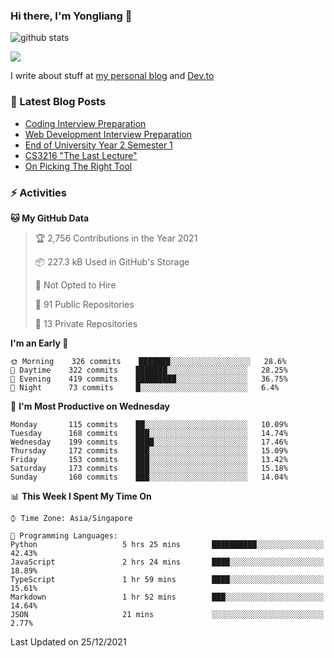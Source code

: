 ### Hi there, I'm Yongliang 👋 
<!--
**tlylt/tlylt** is a ✨ _special_ ✨ repository because its `README.md` (this file) appears on your GitHub profile.

Here are some ideas to get you started:

- 🔭 I’m currently working on ...
- 🌱 I’m currently learning ...
- 👯 I’m looking to collaborate on ...
- 🤔 I’m looking for help with ...
- 💬 Ask me about ...
- 📫 How to reach me: ...
- 😄 Pronouns: ...
- ⚡ Fun fact: ...
-->
![github stats](https://komarev.com/ghpvc/?username=tlylt&color=green&style=plastic)

<img
align="center"
src="https://github-readme-stats.vercel.app/api/?username=tlylt&theme=dracula"
/>

I write about stuff at [my personal blog](https://www.yongliangliu.com/) and [Dev.to](https://dev.to/tlylt)

### 📕 Latest Blog Posts

<!-- BLOG-POST-LIST:START -->
- [Coding Interview Preparation](https://www.yongliangliu.com/blog/coding-interview-prep/)
- [Web Development Interview Preparation](https://www.yongliangliu.com/blog/web-dev-interview-prep/)
- [End of University Year 2 Semester 1](https://www.yongliangliu.com/blog/year-2-sem-1/)
- [CS3216 &quot;The Last Lecture&quot;](https://www.yongliangliu.com/blog/cs3216-the-last-lecture/)
- [On Picking The Right Tool](https://www.yongliangliu.com/blog/on-picking-the-right-tool/)
<!-- BLOG-POST-LIST:END -->

### ⚡ Activities
<!--START_SECTION:waka-->
**🐱 My GitHub Data** 

> 🏆 2,756 Contributions in the Year 2021
 > 
> 📦 227.3 kB Used in GitHub's Storage 
 > 
> 🚫 Not Opted to Hire
 > 
> 📜 91 Public Repositories 
 > 
> 🔑 13 Private Repositories  
 > 
**I'm an Early 🐤** 

```text
🌞 Morning    326 commits    ███████░░░░░░░░░░░░░░░░░░   28.6% 
🌆 Daytime    322 commits    ███████░░░░░░░░░░░░░░░░░░   28.25% 
🌃 Evening    419 commits    █████████░░░░░░░░░░░░░░░░   36.75% 
🌙 Night      73 commits     █░░░░░░░░░░░░░░░░░░░░░░░░   6.4%

```
📅 **I'm Most Productive on Wednesday** 

```text
Monday       115 commits    ██░░░░░░░░░░░░░░░░░░░░░░░   10.09% 
Tuesday      168 commits    ███░░░░░░░░░░░░░░░░░░░░░░   14.74% 
Wednesday    199 commits    ████░░░░░░░░░░░░░░░░░░░░░   17.46% 
Thursday     172 commits    ███░░░░░░░░░░░░░░░░░░░░░░   15.09% 
Friday       153 commits    ███░░░░░░░░░░░░░░░░░░░░░░   13.42% 
Saturday     173 commits    ███░░░░░░░░░░░░░░░░░░░░░░   15.18% 
Sunday       160 commits    ███░░░░░░░░░░░░░░░░░░░░░░   14.04%

```


📊 **This Week I Spent My Time On** 

```text
⌚︎ Time Zone: Asia/Singapore

💬 Programming Languages: 
Python                   5 hrs 25 mins       ██████████░░░░░░░░░░░░░░░   42.43% 
JavaScript               2 hrs 24 mins       ████░░░░░░░░░░░░░░░░░░░░░   18.89% 
TypeScript               1 hr 59 mins        ████░░░░░░░░░░░░░░░░░░░░░   15.61% 
Markdown                 1 hr 52 mins        ███░░░░░░░░░░░░░░░░░░░░░░   14.64% 
JSON                     21 mins             ░░░░░░░░░░░░░░░░░░░░░░░░░   2.77%

```


 Last Updated on 25/12/2021
<!--END_SECTION:waka-->